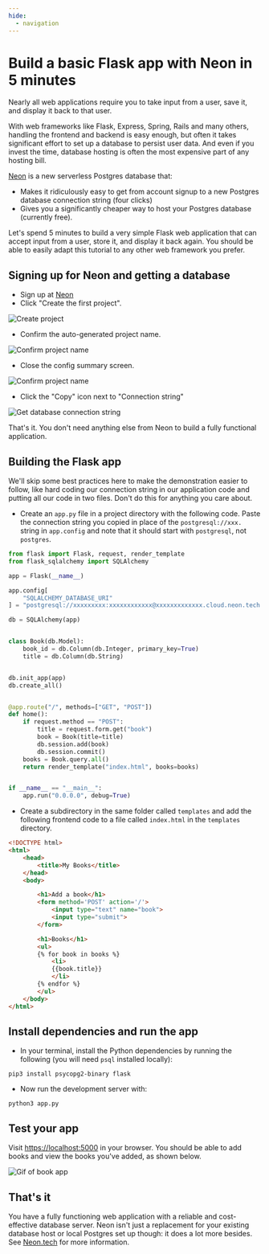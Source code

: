 ```yaml
---
hide:
  - navigation
---
```


# Build a basic Flask app with Neon in 5 minutes

Nearly all web applications require you to take input from a user, save it, and display it back to that user.

With web frameworks like Flask, Express, Spring, Rails and many others, handling the frontend and backend is easy enough, but often it takes significant effort to set up a database to persist user data. And even if you invest the time, database hosting is often the most expensive part of any hosting bill.

[Neon](https://neon.tech) is a new serverless Postgres database that:

- Makes it ridiculously easy to get from account signup to a new Postgres database connection string (four clicks)
- Gives you a significantly cheaper way to host your Postgres database (currently free).

Let's spend 5 minutes to build a very simple Flask web application that can accept input from a user, store it, and display it back again. You should be able to easily adapt this tutorial to any other web framework you prefer.

## Signing up for Neon and getting a database

- Sign up at [Neon](https://neon.tech)
- Click "Create the first project".

![Create project](assets/neon-flask/neon-create-project.png)

- Confirm the auto-generated project name.

![Confirm project name](assets/neon-flask/neon-confirm-name.png)

- Close the config summary screen.

![Confirm project name](assets/neon-flask/neon-confirm-settings.png)

- Click the "Copy" icon next to "Connection string"

![Get database connection string](assets/neon-flask/neon-copy-string.png)

That's it. You don't need anything else from Neon to build a fully functional application.

## Building the Flask app

We'll skip some best practices here to make the demonstration easier to follow, like hard coding our connection string in our application code and putting all our code in two files. Don't do this for anything you care about.

- Create an `app.py` file in a project directory with the following code. Paste the connection string you copied in place of the `postgresql://xxx.` string in `app.config` and note that it should start with `postgresql`, not `postgres`.

```python
from flask import Flask, request, render_template
from flask_sqlalchemy import SQLAlchemy

app = Flask(__name__)

app.config[
    "SQLALCHEMY_DATABASE_URI"
] = "postgresql://xxxxxxxxx:xxxxxxxxxxxx@xxxxxxxxxxxxx.cloud.neon.tech:5432/main"

db = SQLAlchemy(app)


class Book(db.Model):
    book_id = db.Column(db.Integer, primary_key=True)
    title = db.Column(db.String)


db.init_app(app)
db.create_all()


@app.route("/", methods=["GET", "POST"])
def home():
    if request.method == "POST":
        title = request.form.get("book")
        book = Book(title=title)
        db.session.add(book)
        db.session.commit()
    books = Book.query.all()
    return render_template("index.html", books=books)


if __name__ == "__main__":
    app.run("0.0.0.0", debug=True)
```

- Create a subdirectory in the same folder called `templates` and add the following frontend code to a file called `index.html` in the `templates` directory.

```html
<!DOCTYPE html>
<html>
    <head>
        <title>My Books</title>
    </head>
    <body>

        <h1>Add a book</h1>
        <form method='POST' action='/'>
            <input type="text" name="book">
            <input type="submit">
        </form>

        <h1>Books</h1>
        <ul>
        {% for book in books %}
            <li>
            {{book.title}}
            </li>
        {% endfor %}
        </ul>
    </body>
</html>
```

## Install dependencies and run the app

- In your terminal, install the Python dependencies by running the following (you will need `psql` installed locally):

```
pip3 install psycopg2-binary flask
```

- Now run the development server with:

```
python3 app.py
```

## Test your app

Visit <https://localhost:5000> in your browser. You should be able to add books and view the books you've added, as shown below.

![Gif of book app](assets/neon-flask/demo.gif)

## That's it

You have a fully functioning web application with a reliable and cost-effective database server. Neon isn't just a replacement for your existing database host or local Postgres set up though: it does a lot more besides. See [Neon.tech](https://neon.tech) for more information.

